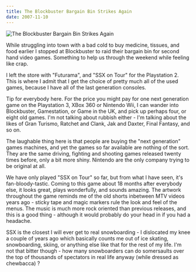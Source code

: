 ```yaml
---
title: The Blockbuster Bargain Bin Strikes Again
date: 2007-11-10
---
```


![The Blockbuster Bargain Bin Strikes Again](https://source.unsplash.com/9ZQzrLWV52M/1600x900)

While struggling into town with a bad cold to buy medicine, tissues, and food earlier I stopped at Blockbuster to raid their bargain bin for second hand video games. Something to help us through the weekend while feeling like crap.

I left the store with "Futurama", and "SSX on Tour" for the Playstation 2. This is where I admit that I get the choice of pretty much all of the used games, because I have all of the last generation consoles.

Tip for everybody here. For the price you might pay for one next generation game on the Playstation 3, XBox 360 or Nintendo Wii, I can wander into Blockbuster, Gamestation, or Game in the UK, and pick up perhaps four, or eight old games. I'm not talking about rubbish either - I'm talking about the likes of Gran Turismo, Ratchet and Clank, Jak and Daxter, Final Fantasy, and so on.

The laughable thing here is that people are buying the "next generation" games machines, and yet the games so far available are nothing of the sort. They are the same driving, fighting and shooting games released twenty times before, only a bit more shiny. Nintendo are the only company trying to be original at all.

We have only played "SSX on Tour" so far, but from what I have seen, it's fan-bloody-tastic. Coming to this game about 18 months after everybody else, it looks great, plays wonderfully, and sounds amazing. The artwork throughout the game reminds me of the old shorts inbetween MTV videos years ago - sticky tape and magic markers rule the look and feel of the menus. The music is much more rock oriented than previous releases, and this is a good thing - although it would probably do your head in if you had a headache.

SSX is the closest I will ever get to real snowboarding - I dislocated my knee a couple of years ago which basically counts me out of ice skating, snowboarding, skiing, or anything else like that for the rest of my life. I'm not that bitter though - how many snowboarders can do somersaults over the top of thousands of spectators in real life anyway (while dressed as chewbacca) ?